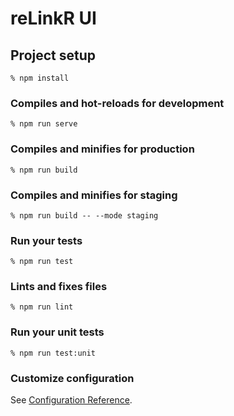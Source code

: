 # reLinkR UI

## Project setup
```
% npm install
```

### Compiles and hot-reloads for development
```
% npm run serve
```

### Compiles and minifies for production
```
% npm run build
```
### Compiles and minifies for staging

```
% npm run build -- --mode staging
```

### Run your tests
```
% npm run test
```

### Lints and fixes files
```
% npm run lint
```

### Run your unit tests
```
% npm run test:unit
```

### Customize configuration
See [Configuration Reference](https://cli.vuejs.org/config/).

